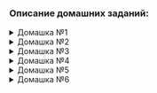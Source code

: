 ### Описание домашних заданий:

<details>
<summary>Домашка №1</summary>
<br>
Условия домашки
Контекст: зачем решать подобные задачи

В мире развивается тренд на онлайн-обучение. Но для веб-разработчика важно не только обучиться, но и знать, как реализовать платформу для онлайн-обучения. Поэтому новая задача касается разработки LMS-системы, в которой каждый желающий может размещать свои полезные материалы или курсы.

Ранее в проектах мы могли сразу видеть визуальное отображение результата разработки, теперь работа будет над SPA веб-приложением и результатом создания проекта будет бэкенд-сервер, который возвращает клиенту JSON-структуры.

Критерий выполнения задания
Результат задания залили в github.com и сдали в виде ссылки на репозиторий.
Не забудьте добавить .gitignore и файл с зависимостями проекта

Задание 1
Создайте новый Django-проект, подключите DRF в настройках проекта.

Задание 2
Создайте следующие модели:

Пользователь:
все поля от обычного пользователя, но авторизацию заменить на email;
телефон;
город;
аватарка.
Модель пользователя разместите в приложении users

Курс:
название,
превью (картинка),
описание.
Урок:
название,
описание,
превью (картинка),
ссылка на видео.
Урок и курс - это связанные между собой сущности. Уроки складываются в курс, в одном курсе может быть много уроков. Реализуйте связь между ними.

Модель курса и урока разместите в отдельном приложении. Название для приложения выбирайте такое, чтобы оно описывало то, с какими сущностями приложение работает. Например, lms или materials - отличные варианты.

Задание 3
Опишите CRUD для моделей курса и урока. Для реализации CRUD для курса используйте Viewsets, а для урока - Generic-классы.

Для работы контроллеров опишите простейшие сериализаторы.

При реализации CRUD для уроков реализуйте все необходимые операции (получение списка, получение одной сущности, создание, изменение и удаление).

Для работы контроллеров опишите простейшие сериализаторы.

Работу каждого эндпоинта необходимо проверять с помощью Postman.

Также на данном этапе работы мы не заботимся о безопасности и не закрываем от редактирования объекты и модели даже самой простой авторизацией.

* Дополнительное задание
Реализуйте эндпоинт для редактирования профиля любого пользователя на основе более привлекательного подхода для личного использования: Viewset или Generic.

Дополнительное задание, помеченное звездочкой, желательно, но не обязательно выполнять.
</details>


<details>
<summary>Домашка №2</summary>
<br>
ЗДЕСЬ МОГЛА БЫТЬ ВАША ДОМАШКА ☺☻☺
</details>


<details>
<summary>Домашка №3</summary>
<br>
ЗДЕСЬ МОГЛА БЫТЬ ВАША ДОМАШКА ☺☻☺
</details>


<details>
<summary>Домашка №4</summary>
<br>
ЗДЕСЬ МОГЛА БЫТЬ ВАША ДОМАШКА ☺☻☺
</details>


<details>
<summary>Домашка №5</summary>
<br>
ЗДЕСЬ МОГЛА БЫТЬ ВАША ДОМАШКА ☺☻☺
</details>


<details>
<summary>Домашка №6</summary>
<br>
ЗДЕСЬ МОГЛА БЫТЬ ВАША ДОМАШКА ☺☻☺
</details>

